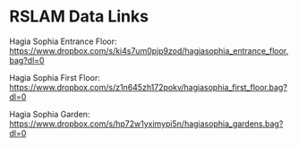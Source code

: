 # RSLAM Data Links

Hagia Sophia Entrance Floor: https://www.dropbox.com/s/ki4s7um0pjp9zod/hagiasophia_entrance_floor.bag?dl=0

Hagia Sophia First Floor: https://www.dropbox.com/s/z1n645zh172pokv/hagiasophia_first_floor.bag?dl=0

Hagia Sophia Garden: https://www.dropbox.com/s/hp72w1yximypi5n/hagiasophia_gardens.bag?dl=0
